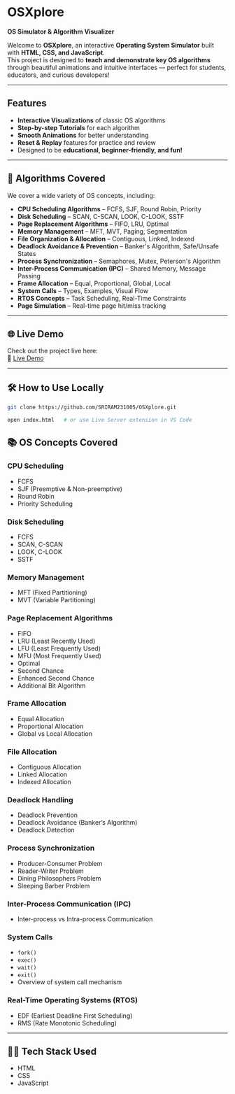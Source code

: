 # OSXplore 
**OS Simulator & Algorithm Visualizer**

Welcome to **OSXplore**, an interactive **Operating System Simulator** built with **HTML, CSS, and JavaScript**.  
This project is designed to **teach and demonstrate key OS algorithms** through beautiful animations and intuitive interfaces — perfect for students, educators, and curious developers!

---

##  Features

- **Interactive Visualizations** of classic OS algorithms  
- **Step-by-step Tutorials** for each algorithm  
- **Smooth Animations** for better understanding  
- **Reset & Replay** features for practice and review  
- Designed to be **educational, beginner-friendly, and fun!**

---

## 📖 Algorithms Covered

We cover a wide variety of OS concepts, including:

- **CPU Scheduling Algorithms** – FCFS, SJF, Round Robin, Priority
- **Disk Scheduling** – SCAN, C-SCAN, LOOK, C-LOOK, SSTF
- **Page Replacement Algorithms** – FIFO, LRU, Optimal
- **Memory Management** – MFT, MVT, Paging, Segmentation
- **File Organization & Allocation** – Contiguous, Linked, Indexed
- **Deadlock Avoidance & Prevention** – Banker's Algorithm, Safe/Unsafe States
- **Process Synchronization** – Semaphores, Mutex, Peterson's Algorithm
- **Inter-Process Communication (IPC)** – Shared Memory, Message Passing
- **Frame Allocation** – Equal, Proportional, Global, Local
- **System Calls** – Types, Examples, Visual Flow
- **RTOS Concepts** – Task Scheduling, Real-Time Constraints
- **Page Simulation** – Real-time page hit/miss tracking

---

## 🌐 Live Demo

Check out the project live here:  
🔗 [Live Demo](https://sriram231005.github.io/OSXplore/) 

---

## 🛠️ How to Use Locally

```bash
git clone https://github.com/SRIRAM231005/OSXplore.git

open index.html   # or use Live Server extension in VS Code
```
## 📚 OS Concepts Covered

### CPU Scheduling
- FCFS
- SJF (Preemptive & Non-preemptive)
- Round Robin
- Priority Scheduling

### Disk Scheduling
- FCFS
- SCAN, C-SCAN
- LOOK, C-LOOK
- SSTF

### Memory Management
- MFT (Fixed Partitioning)
- MVT (Variable Partitioning)

### Page Replacement Algorithms
- FIFO
- LRU (Least Recently Used)
- LFU (Least Frequently Used)
- MFU (Most Frequently Used)
- Optimal
- Second Chance
- Enhanced Second Chance
- Additional Bit Algorithm

### Frame Allocation
- Equal Allocation
- Proportional Allocation
- Global vs Local Allocation

### File Allocation
- Contiguous Allocation
- Linked Allocation
- Indexed Allocation



### Deadlock Handling
- Deadlock Prevention
- Deadlock Avoidance (Banker’s Algorithm)
- Deadlock Detection


### Process Synchronization
- Producer-Consumer Problem
- Reader-Writer Problem
- Dining Philosophers Problem
- Sleeping Barber Problem

### Inter-Process Communication (IPC)
- Inter-process vs Intra-process Communication

### System Calls
- `fork()`
- `exec()`
- `wait()`
- `exit()`
- Overview of system call mechanism

### Real-Time Operating Systems (RTOS)
- EDF (Earliest Deadline First Scheduling)
- RMS (Rate Monotonic Scheduling)

---


## 🧑‍💻 Tech Stack Used

- HTML
- CSS
- JavaScript


